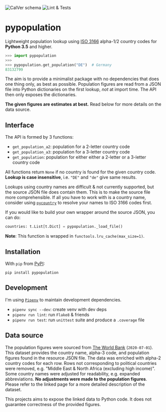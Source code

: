 ![CalVer schema](https://img.shields.io/badge/CALVER-YYYY.MINOR-blue)
![Lint & Tests](https://github.com/kwzrd/pypopulation/workflows/Lint%20&%20Tests/badge.svg)

# pypopulation

Lightweight population lookup using [ISO 3166](https://en.wikipedia.org/wiki/ISO_3166) alpha-1/2 country codes for **Python 3.5** and higher.

```python
>>> import pypopulation
>>> 
>>> pypopulation.get_population("DE")  # Germany
83132799
```

The aim is to provide a minimalist package with no dependencies that does one thing only, as best as possible. Population figures are read from a JSON file into Python dictionaries on the first lookup, _not_ at import time. The API then only exposes the dictionaries.

**The given figures are estimates at best.** Read below for more details on the data source.

## Interface

The API is formed by 3 functions:
* `get_population_a2`: population for a 2-letter country code
* `get_population_a3`: population for a 3-letter country code
* `get_population`: population for either either a 2-letter or a 3-letter country code

All functions return `None` if no country is found for the given country code. **Lookup is case insensitive**, i.e. `"DE"` and `"de"` give same results.

Lookups using country names are difficult & not currently supported, but the source JSON file does contain them. This is to make the source file more comprehensible. If all you have to work with is a country name, consider using [`pycountry`](https://pypi.org/project/pycountry/) to resolve your names to ISO 3166 codes first.

If you would like to build your own wrapper around the source JSON, you can do:
```python
countries: t.List[t.Dict] = pypopulation._load_file()
```

**Note**: This function is wrapped in `functools.lru_cache(max_size=1)`. 

## Installation

With `pip` from [PyPI](https://pypi.org/):

```
pip install pypopulation
```

## Development

I'm using [`Pipenv`](https://github.com/pypa/pipenv) to maintain development dependencies.

* `pipenv sync --dev`: create venv with dev deps
* `pipenv run lint`: run `Flake8` & friends
* `pipenv run test`: run `unittest` suite and produce a `.coverage` file

## Data source

The population figures were sourced from [The World Bank](https://data.worldbank.org/indicator/SP.POP.TOTL) (`2020-07-01`). This dataset provides the country name, alpha-3 code, and population figures found in the resource JSON file. The data was enriched with alpha-2 country codes for each row. Rows not corresponding to political countries were removed, e.g. "Middle East & North Africa (excluding high income)". Some country names were adjusted for readability, e.g. expanded abbreviations. **No adjustments were made to the population figures**. Please refer to the linked page for a more detailed description of the dataset.

This projects aims to expose the linked data to Python code. It does not guarantee correctness of the provided figures.
